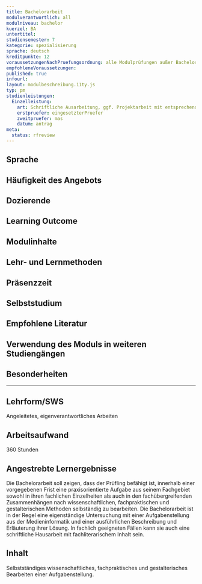 ```yaml
---
title: Bachelorarbeit
modulverantwortlich: all
modulniveau: bachelor
kuerzel: BA
untertitel:
studiensemester: 7
kategorie: spezialisierung
sprache: deutsch
kreditpunkte: 12
voraussetzungenNachPruefungsordnung: alle Modulprüfungen außer Bachelorarbeit und Kolloquium bestanden
empfohleneVoraussetzungen: 
published: true
infourl: 
layout: modulbeschreibung.11ty.js
typ: pm
studienleistungen:
  Einzelleistung:
    art: Schriftliche Ausarbeitung, ggf. Projektarbeit mit entsprechenden Artefakten.
    erstpruefer: eingesetzterPruefer
    zweitpruefer: mas
    datum: antrag
meta:
  status: rfreview    
---
```


## Sprache

## Häufigkeit des Angebots

## Dozierende

## Learning Outcome

## Modulinhalte

## Lehr- und Lernmethoden

## Präsenzzeit

## Selbststudium

## Empfohlene Literatur

## Verwendung des Moduls in weiteren Studiengängen

## Besonderheiten

---

## Lehrform/SWS
Angeleitetes, eigenverantwortliches Arbeiten

## Arbeitsaufwand
360 Stunden

## Angestrebte Lernergebnisse
Die Bachelorarbeit soll zeigen, dass der Prüfling befähigt ist, innerhalb einer vorgegebenen Frist eine praxisorientierte Aufgabe aus seinem Fachgebiet sowohl in ihren fachlichen Einzelheiten als auch in den fachübergreifenden Zusammenhängen nach wissenschaftlichen, fachpraktischen und gestalterischen Methoden selbständig zu bearbeiten. Die Bachelorarbeit ist in der Regel eine eigenständige Untersuchung mit einer Aufgabenstellung aus der Medieninformatik und einer ausführlichen Beschreibung und Erläuterung ihrer Lösung. In fachlich geeigneten Fällen kann sie auch eine schriftliche Hausarbeit mit fachliterarischem Inhalt sein.

## Inhalt
Selbstständiges wissenschaftliches, fachpraktisches und gestalterisches Bearbeiten einer Aufgabenstellung.

